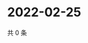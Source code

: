 # 2022-02-25

共 0 条

<!-- BEGIN WEIBO -->
<!-- 最后更新时间 Fri Feb 25 2022 00:25:36 GMT+0800 (China Standard Time) -->

<!-- END WEIBO -->
